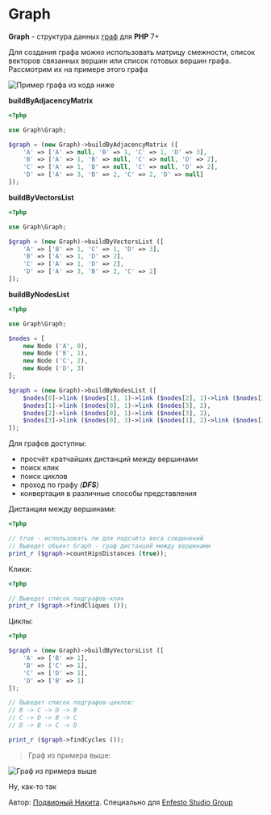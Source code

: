 # Graph

**Graph** - структура данных [граф](https://ru.wikipedia.org/wiki/Граф_(математика)) для **PHP** 7+

Для создания графа можно использовать матрицу смежности, список векторов связанных вершин или список готовых вершин графа. Рассмотрим их на примере этого графа

<img src="https://i.ibb.co/9YnjxSd/Graph.png" alt="Пример графа из кода ниже">

**buildByAdjacencyMatrix**

```php
<?php

use Graph\Graph;

$graph = (new Graph)->buildByAdjacencyMatrix ([
    'A' => ['A' => null, 'B' => 1, 'C' => 1, 'D' => 3],
    'B' => ['A' => 1, 'B' => null, 'C' => null, 'D' => 2],
    'C' => ['A' => 1, 'B' => null, 'C' => null, 'D' => 2],
    'D' => ['A' => 3, 'B' => 2, 'C' => 2, 'D' => null]
]);
```

**buildByVectorsList**

```php
<?php

use Graph\Graph;

$graph = (new Graph)->buildByVectorsList ([
    'A' => ['B' => 1, 'C' => 1, 'D' => 3],
    'B' => ['A' => 1, 'D' => 2],
    'C' => ['A' => 1, 'D' => 2],
    'D' => ['A' => 3, 'B' => 2, 'C' => 2]
]);
```

**buildByNodesList**

```php
<?php

use Graph\Graph;

$nodes = [
    new Node ('A', 0),
    new Node ('B', 1),
    new Node ('C', 2),
    new Node ('D', 3)
];

$graph = (new Graph)->buildByNodesList ([
    $nodes[0]->link ($nodes[1], 1)->link ($nodes[2], 1)->link ($nodes[3], 3),
    $nodes[1]->link ($nodes[0], 1)->link ($nodes[3], 2),
    $nodes[2]->link ($nodes[0], 1)->link ($nodes[3], 2),
    $nodes[3]->link ($nodes[0], 3)->link ($nodes[1], 2)->link ($nodes[2], 2)
]);
```

Для графов доступны:

* просчёт кратчайших дистанций между вершинами
* поиск клик
* поиск циклов
* проход по графу *(**DFS**)*
* конвертация в различные способы представления

Дистанции между вершинами:

```php
<?php

// true - использовать ли для подсчёта веса соединений
// Выведет объект Graph - граф дистанций между вершинами
print_r ($graph->countHipsDistances (true));
```

Клики:

```php
<?php

// Выведет список подграфов-клик
print_r ($graph->findCliques ());
```

Циклы:

```php
<?php

$graph = (new Graph)->buildByVectorsList ([
    'A' => ['B' => 1],
    'B' => ['C' => 1],
    'C' => ['D' => 1],
    'D' => ['B' => 1]
]);

// Выведет список подграфов-циклов:
// B -> C -> D -> B
// C -> D -> B -> C
// D -> B -> C -> D

print_r ($graph->findCycles ());
```

> Граф из примера выше:
<img src="https://i.ibb.co/qgH2TKY/Graph-2.png" alt="Граф из примера выше">

Ну, как-то так

Автор: [Подвирный Никита](https://vk.com/technomindlp). Специально для [Enfesto Studio Group](http://vk.com/hphp_convertation)
